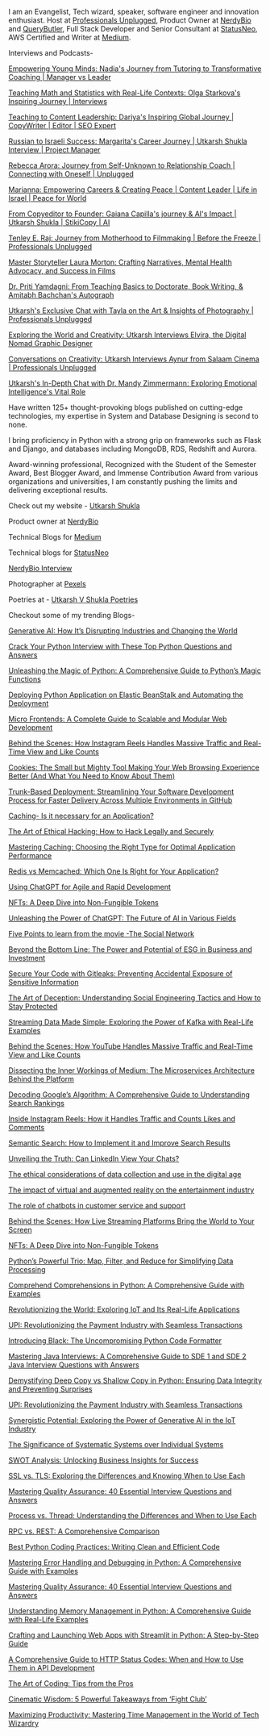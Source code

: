 I am an Evangelist, Tech wizard, speaker, software engineer and innovation enthusiast. Host at [Professionals Unplugged](https://www.youtube.com/@ProfessionalsUnplugged), Product Owner at [NerdyBio](https://www.nerdybio.com/) and [QueryButler](https://querybutler.ai/), Full Stack Developer and Senior Consultant at [StatusNeo](https://statusneo.com/), AWS Certified and Writer at [Medium](https://medium.com/@utkarshshukla.author).

Interviews and Podcasts-

[Empowering Young Minds: Nadia's Journey from Tutoring to Transformative Coaching | Manager vs Leader](https://www.youtube.com/watch?v=BeIN5gdNBPo)

[Teaching Math and Statistics with Real-Life Contexts: Olga Starkova's Inspiring Journey | Interviews](https://www.youtube.com/watch?v=MJGCPiPpJU0&list=UULFHQ0Pw6MXT3G6XgRhdg53Qg&index=1)

[Teaching to Content Leadership: Dariya's Inspiring Global Journey | CopyWriter | Editor | SEO Expert](https://www.youtube.com/watch?v=1eqv2y81xHw&list=UULFHQ0Pw6MXT3G6XgRhdg53Qg)

[Russian to Israeli Success: Margarita's Career Journey | Utkarsh Shukla Interview | Project Manager](https://www.youtube.com/watch?v=WObez44v5n8&list=UULFHQ0Pw6MXT3G6XgRhdg53Qg&index=1)

[Rebecca Arora: Journey from Self-Unknown to Relationship Coach | Connecting with Oneself | Unplugged](https://www.youtube.com/watch?v=I4bLlciAdUI&list=PLeOfEhMi-UDcYzdlKnfNag8WwghkChngq&index=21)

[Marianna: Empowering Careers & Creating Peace | Content Leader | Life in Israel | Peace for World](https://youtu.be/VvkOjH_Topo?si=UxOh0CW0-cyKbydP)

[From Copyeditor to Founder: Gaiana Capilla's journey & AI's Impact | Utkarsh Shukla | StikiCopy | AI](https://www.youtube.com/watch?v=8YDM3lSjG2M)

[Tenley E. Raj: Journey from Motherhood to Filmmaking | Before the Freeze | Professionals Unplugged](https://www.youtube.com/watch?v=LThXSCtZujg&list=UULFHQ0Pw6MXT3G6XgRhdg53Qg&index=5)

[Master Storyteller Laura Morton: Crafting Narratives, Mental Health Advocacy, and Success in Films](https://www.youtube.com/watch?v=nlQaXl_MuTQ)

[Dr. Priti Yamdagni: From Teaching Basics to Doctorate, Book Writing, & Amitabh Bachchan's Autograph](https://www.youtube.com/watch?v=2HiM19ApARw)

[Utkarsh's Exclusive Chat with Tayla on the Art & Insights of Photography | Professionals Unplugged](https://www.youtube.com/watch?v=SdRgzcyrcFc)

[Exploring the World and Creativity: Utkarsh Interviews Elvira, the Digital Nomad Graphic Designer](https://www.youtube.com/watch?v=opm8nCGYh7Y&list=PLeOfEhMi-UDcYzdlKnfNag8WwghkChngq&index=14)

[Conversations on Creativity: Utkarsh Interviews Aynur from Salaam Cinema | Professionals Unplugged](https://www.youtube.com/watch?v=qU3kZBwNmB4&list=UULFHQ0Pw6MXT3G6XgRhdg53Qg&index=12)

[Utkarsh's In-Depth Chat with Dr. Mandy Zimmermann: Exploring Emotional Intelligence's Vital Role](https://www.youtube.com/watch?v=YbsX7o_82wk)

Have written 125+ thought-provoking blogs published on cutting-edge technologies, my expertise in System and Database Designing is second to none. 

I bring proficiency in Python with a strong grip on frameworks such as Flask and Django, and databases including MongoDB, RDS, Redshift and Aurora.

Award-winning professional, Recognized with the Student of the Semester Award, Best Blogger Award, and Immense Contribution Award from various organizations and universities, I am constantly pushing the limits and delivering exceptional results. 

Check out my website - [Utkarsh Shukla](https://www.utkarshshukla.com/)

Product owner at [NerdyBio](https://www.nerdybio.com/)

Technical Blogs for [Medium](https://medium.com/@utkarshshukla.author)

Technical blogs for [StatusNeo](https://statusneo.com/author/utkarsh-shukla)

[NerdyBio Interview](https://www.nerdybio.com/interview/?search=Utkarsh.Shukla)

Photographer at [Pexels](https://www.pexels.com/@utkarsh-shukla-204757820/)

Poetries at - [Utkarsh V Shukla Poetries](https://www.utkarshshukla.com/poetry)

Checkout some of my trending Blogs-

[Generative AI: How It’s Disrupting Industries and Changing the World](https://statusneo.com/generative-ai-how-its-disrupting-industries-and-changing-the-world/)

[Crack Your Python Interview with These Top Python Questions and Answers](https://medium.com/@utkarshshukla.author/crack-your-python-interview-with-these-top-python-questions-and-answers-1de79f373e0f)

[Unleashing the Magic of Python: A Comprehensive Guide to Python’s Magic Functions](https://medium.com/@utkarshshukla.author/unleashing-the-magic-of-python-a-comprehensive-guide-to-pythons-magic-functions-5813ec849221)

[Deploying Python Application on Elastic BeanStalk and Automating the Deployment](https://medium.com/devops-dev/deploying-python-flask-application-on-aws-elastic-beanstalk-and-creating-a-ci-cd-pipeline-with-4494538e31f9)

[Micro Frontends: A Complete Guide to Scalable and Modular Web Development](https://statusneo.com/micro-frontends-a-complete-guide-to-scalable-and-modular-web-development/)

[Behind the Scenes: How Instagram Reels Handles Massive Traffic and Real-Time View and Like Counts](https://statusneo.com/behind-the-scenes-how-instagram-reels-handles-massive-traffic-and-real-time-view-and-like-counts/)

[Cookies: The Small but Mighty Tool Making Your Web Browsing Experience Better (And What You Need to Know About Them)](https://medium.com/@utkarshshukla.author/cookies-the-small-but-mighty-tool-making-your-web-browsing-experience-better-and-what-you-need-to-cc9d8168daa0)

[Trunk-Based Deployment: Streamlining Your Software Development Process for Faster Delivery Across Multiple Environments in GitHub](https://medium.com/@utkarshshukla.author/trunk-based-deployment-streamlining-your-software-development-process-for-faster-delivery-across-9501a4c7717c)

[Caching- Is it necessary for an Application?](https://medium.com/@utkarshshukla.author/caching-is-it-necessary-for-an-application-fd6f0cc79100)

[The Art of Ethical Hacking: How to Hack Legally and Securely](https://medium.com/@utkarshshukla.author/the-art-of-ethical-hacking-how-to-hack-legally-and-securely-2ce8e5b6b81)

[Mastering Caching: Choosing the Right Type for Optimal Application Performance](https://medium.com/@utkarshshukla.author/mastering-caching-choosing-the-right-type-for-optimal-application-performance-407e169461b7)

[Redis vs Memcached: Which One Is Right for Your Application?](https://medium.com/@utkarshshukla.author/redis-vs-memcached-which-one-is-right-for-your-application-a3525d4ed688)

[Using ChatGPT for Agile and Rapid Development](https://medium.com/devops-dev/using-chatgpt-for-agile-and-rapid-development-57f572b412d3)

[NFTs: A Deep Dive into Non-Fungible Tokens](https://medium.com/@utkarshshukla.author/nfts-a-deep-dive-into-non-fungible-tokens-c42b4cbbf1f7)

[Unleashing the Power of ChatGPT: The Future of AI in Various Fields](https://medium.com/@utkarshshukla.author/unleashing-the-power-of-chatgpt-the-future-of-ai-in-various-fields-8b0c922ad81b)

[Five Points to learn from the movie -The Social Network](https://medium.com/@utkarshshukla.author/five-points-to-learn-from-the-movie-the-social-network-e96d7324df2b)

[Beyond the Bottom Line: The Power and Potential of ESG in Business and Investment](https://medium.com/@utkarshshukla.author/beyond-the-bottom-line-the-power-and-potential-of-esg-in-business-and-investment-52b8a71c9e85)

[Secure Your Code with Gitleaks: Preventing Accidental Exposure of Sensitive Information](https://medium.com/@utkarshshukla.author/secure-your-code-with-gitleaks-preventing-accidental-exposure-of-sensitive-information-5bae2d125e96)

[The Art of Deception: Understanding Social Engineering Tactics and How to Stay Protected](https://medium.com/@utkarshshukla.author/the-art-of-deception-understanding-social-engineering-tactics-and-how-to-stay-protected-38d2a564bc2e)

[Streaming Data Made Simple: Exploring the Power of Kafka with Real-Life Examples](https://medium.com/@utkarshshukla.author/streaming-data-made-simple-exploring-the-power-of-kafka-with-real-life-examples-301374a07713)

[Behind the Scenes: How YouTube Handles Massive Traffic and Real-Time View and Like Counts](https://medium.com/@utkarshshukla.author/behind-the-scenes-how-youtube-handles-massive-traffic-and-real-time-view-and-like-counts-18468436a96e)

[Dissecting the Inner Workings of Medium: The Microservices Architecture Behind the Platform](https://medium.com/@utkarshshukla.author/dissecting-the-inner-workings-of-medium-the-microservices-architecture-behind-the-platform-890e32c879cc)

[Decoding Google’s Algorithm: A Comprehensive Guide to Understanding Search Rankings](https://medium.com/@utkarshshukla.author/decoding-googles-algorithm-a-comprehensive-guide-to-understanding-search-rankings-7703a1c16b15)

[Inside Instagram Reels: How it Handles Traffic and Counts Likes and Comments](https://medium.com/@utkarshshukla.author/inside-instagram-reels-how-it-handles-traffic-and-counts-likes-and-comments-8fc84a94944d)

[Semantic Search: How to Implement it and Improve Search Results](https://medium.com/@utkarshshukla.author/semantic-search-how-to-implement-it-and-improve-search-results-16b017acf7c3)

[Unveiling the Truth: Can LinkedIn View Your Chats?](https://medium.com/@utkarshshukla.author/unveiling-the-truth-can-linkedin-view-your-chats-fb39541cdac3)

[The ethical considerations of data collection and use in the digital age](https://medium.com/@utkarshshukla.author/the-ethical-considerations-of-data-collection-and-use-in-the-digital-age-55347261a0d5)

[The impact of virtual and augmented reality on the entertainment industry](https://medium.com/@utkarshshukla.author/the-impact-of-virtual-and-augmented-reality-on-the-entertainment-industry-875ab6cab563)

[The role of chatbots in customer service and support](https://medium.com/@utkarshshukla.author/the-role-of-chatbots-in-customer-service-and-support-26b86bc8b559)

[Behind the Scenes: How Live Streaming Platforms Bring the World to Your Screen](https://medium.com/@utkarshshukla.author/behind-the-scenes-how-live-streaming-platforms-bring-the-world-to-your-screen-f40bf7ec6c79)

[NFTs: A Deep Dive into Non-Fungible Tokens](https://medium.com/@utkarshshukla.author/nfts-a-deep-dive-into-non-fungible-tokens-c42b4cbbf1f7)

[Python’s Powerful Trio: Map, Filter, and Reduce for Simplifying Data Processing](https://medium.com/@utkarshshukla.author/pythons-powerful-trio-map-filter-and-reduce-for-simplifying-data-processing-f4ab79fd076f)

[Comprehend Comprehensions in Python: A Comprehensive Guide with Examples](https://medium.com/@utkarshshukla.author/comprehend-comprehensions-in-python-a-comprehensive-guide-with-examples-5f5ae9a37637)

[Revolutionizing the World: Exploring IoT and Its Real-Life Applications](https://medium.com/@utkarshshukla.author/revolutionizing-the-world-exploring-iot-and-its-real-life-applications-5e4fe9aedb5c)

[UPI: Revolutionizing the Payment Industry with Seamless Transactions](https://medium.com/@utkarshshukla.author/upi-revolutionizing-the-payment-industry-with-seamless-transactions-f719c6eaedb)

[Introducing Black: The Uncompromising Python Code Formatter](https://statusneo.com/introducing-black-the-uncompromising-python-code-formatter/)

[Mastering Java Interviews: A Comprehensive Guide to SDE 1 and SDE 2 Java Interview Questions with Answers](https://medium.com/@utkarshshukla.author/mastering-java-interviews-a-comprehensive-guide-to-sde-1-and-sde-2-java-interview-questions-with-9a8329d359c7)

[Demystifying Deep Copy vs Shallow Copy in Python: Ensuring Data Integrity and Preventing Surprises](https://medium.com/@utkarshshukla.author/demystifying-deep-copy-vs-shallow-copy-in-python-ensuring-data-integrity-and-preventing-surprises-b28b2c4740c1)

[UPI: Revolutionizing the Payment Industry with Seamless Transactions](https://medium.com/@utkarshshukla.author/upi-revolutionizing-the-payment-industry-with-seamless-transactions-f719c6eaedb)

[Synergistic Potential: Exploring the Power of Generative AI in the IoT Industry](https://www.linkedin.com/pulse/synergistic-potential-exploring-power-generative-ai-iot-shukla%3FtrackingId=Ro50gqcAJecUQ8HcvfYKdQ%253D%253D/?trackingId=Ro50gqcAJecUQ8HcvfYKdQ%3D%3D)

[The Significance of Systematic Systems over Individual Systems](https://www.linkedin.com/pulse/significance-systematic-systems-over-individual-utkarsh-shukla%3FtrackingId=jzs4zzo%252FQE20TW%252BN4%252FTqzQ%253D%253D/?trackingId=jzs4zzo%2FQE20TW%2BN4%2FTqzQ%3D%3D)

[SWOT Analysis: Unlocking Business Insights for Success](https://medium.com/@utkarshshukla.author/swot-analysis-unlocking-business-insights-for-success-c996e41afcfa)

[SSL vs. TLS: Exploring the Differences and Knowing When to Use Each](https://medium.com/@utkarshshukla.author/ssl-vs-tls-exploring-the-differences-and-knowing-when-to-use-each-9464abf9b99a)

[Mastering Quality Assurance: 40 Essential Interview Questions and Answers](https://medium.com/@utkarshshukla.author/mastering-quality-assurance-40-essential-interview-questions-and-answers-2671e2f7afc4)

[Process vs. Thread: Understanding the Differences and When to Use Each](https://medium.com/@utkarshshukla.author/process-vs-thread-understanding-the-differences-and-when-to-use-each-9a9f0cfb6188)

[RPC vs. REST: A Comprehensive Comparison](https://medium.com/@utkarshshukla.author/rpc-vs-rest-a-comprehensive-comparison-88d0c7e13687)

[Best Python Coding Practices: Writing Clean and Efficient Code](https://medium.com/@utkarshshukla.author/best-python-coding-practices-writing-clean-and-efficient-code-4784946a17d0)

[Mastering Error Handling and Debugging in Python: A Comprehensive Guide with Examples](https://medium.com/@utkarshshukla.author/mastering-error-handling-and-debugging-in-python-a-comprehensive-guide-with-examples-b6e8258a5c4c)

[Mastering Quality Assurance: 40 Essential Interview Questions and Answers](https://medium.com/@utkarshshukla.author/mastering-quality-assurance-40-essential-interview-questions-and-answers-2671e2f7afc4)

[Understanding Memory Management in Python: A Comprehensive Guide with Real-Life Examples](https://fourofour.org/understanding-memory-management-in-python-a-comprehensive-guide-with-real-life-examples/)

[Crafting and Launching Web Apps with Streamlit in Python: A Step-by-Step Guide](https://medium.com/@utkarshshukla.author/crafting-and-launching-web-apps-with-streamlit-in-python-a-step-by-step-guide-6ad761a3131f)

[A Comprehensive Guide to HTTP Status Codes: When and How to Use Them in API Development](https://medium.com/@utkarshshukla.author/a-comprehensive-guide-to-http-status-codes-when-and-how-to-use-them-in-api-development-2d65d87aeb2b)

[The Art of Coding: Tips from the Pros](https://medium.com/@utkarshshukla.author/the-art-of-coding-tips-from-the-pros-f84c352f5ff)

[Cinematic Wisdom: 5 Powerful Takeaways from ‘Fight Club’](https://medium.com/@utkarshshukla.author/cinematic-wisdom-5-powerful-takeaways-from-fight-club-312de25bff64)

[Maximizing Productivity: Mastering Time Management in the World of Tech Wizardry](https://statusneo.com/maximizing-productivity-mastering-time-management-in-the-world-of-tech-wizardry-utkarsh-shukla/)

